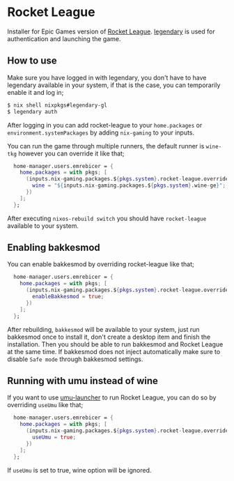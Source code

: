 # Rocket League

Installer for Epic Games version of [Rocket League](https://www.rocketleague.com/). [legendary](https://github.com/derrod/legendary) is used for authentication and launching the game.

## How to use
Make sure you have logged in with legendary, you don't have to have legendary available in your system, if that is the case, you can temporarily enable it and log in;
```bash
$ nix shell nixpkgs#legendary-gl
$ legendary auth
```

After logging in you can add rocket-league to your `home.packages` or `environment.systemPackages` by adding `nix-gaming` to your inputs.

You can run the game through multiple runners, the default runner is `wine-tkg` however you can override it like that; 

```nix
  home-manager.users.emrebicer = {
    home.packages = with pkgs; [
      (inputs.nix-gaming.packages.${pkgs.system}.rocket-league.override {
        wine = "${inputs.nix-gaming.packages.${pkgs.system}.wine-ge}";
      })
    ];
  };
```

After executing `nixos-rebuild switch` you should have `rocket-league` available to your system.

## Enabling bakkesmod

You can enable bakkesmod by overriding rocket-league like that;
```nix
  home-manager.users.emrebicer = {
    home.packages = with pkgs; [
      (inputs.nix-gaming.packages.${pkgs.system}.rocket-league.override {
        enableBakkesmod = true;
      })
    ];
  };
```

After rebuilding, `bakkesmod` will be available to your system, just run bakkesmod once to install it, don't create a desktop item and finish the installation. Then you should be able to run bakkesmod and Rocket League at the same time. If bakkesmod does not inject automatically make sure to disable `Safe mode` through bakkesmod settings.

## Running with umu instead of wine
If you want to use [umu-launcher](https://github.com/Open-Wine-Components/umu-launcher) to run Rocket League, you can do so by overriding `useUmu` like that;
```nix
  home-manager.users.emrebicer = {
    home.packages = with pkgs; [
      (inputs.nix-gaming.packages.${pkgs.system}.rocket-league.override {
        useUmu = true;
      })
    ];
  };
```

If `useUmu` is set to true, wine option will be ignored.
